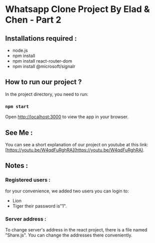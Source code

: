 # Whatsapp Clone Project By Elad & Chen - Part 2

## Installations required :

* node.js
* npm install
* npm install react-router-dom
* npm install @microsoft/signalr

## How to run our project ?

In the project directory, you need to run:

### `npm start`

Open [http://localhost:3000](http://localhost:3000) to view the app in your browser.

## See Me :

You can see a short explanation of our project on youtube at this link: [https://youtu.be/W4qdFuRghRA](https://youtu.be/W4qdFuRghRA).

## Notes :

### Registered users :

for your convenience, we added two users you can login to: 
* Lion
* Tiger
their password is"1".

### Server address :

To change server's address in the react project, there is a file named "Share.js".
You can change the addresses there conveniently.
